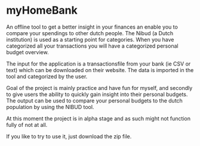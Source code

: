 # myHomeBank

An offline tool to get a better insight in your finances an enable you to compare your spendings to other dutch people. The Nibud (a Dutch institution) is used as a starting point for categories. When you have categorized all your transactions you will have a categorized personal budget overview. 

The input for the application is a transactionsfile from your bank (ie CSV or text) which can be downloaded on their website. The data is imported in the tool and categorized by the user. 

Goal of the project is mainly practice and have fun for myself, and secondly to give users the ability to quickly gain insight into their personal budgets. The output can be used to compare your personal budgets to the dutch population by using the NIBUD tool. 

At this moment the project is in alpha stage and as such might not function fully of not at all. 

If you like to try to use it, just download the zip file.

